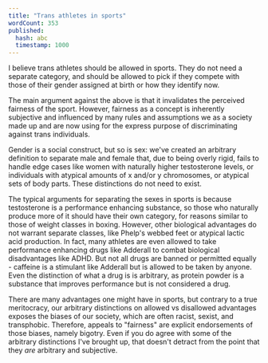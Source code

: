 ```yaml
---
title: "Trans athletes in sports"
wordCount: 353
published:
  hash: abc
  timestamp: 1000
---
```


I believe trans athletes should be allowed in sports. They do not need a separate category, and should be allowed to pick if they compete with those of their gender assigned at birth or how they identify now.

The main argument against the above is that it invalidates the perceived fairness of the sport. However, fairness as a concept is inherently subjective and influenced by many rules and assumptions we as a society made up and are now using for the express purpose of discriminating against trans individuals.

Gender is a social construct, but so is sex: we've created an arbitrary definition to separate male and female that, due to being overly rigid, fails to handle edge cases like women with naturally higher testosterone levels, or individuals with atypical amounts of x and/or y chromosomes, or atypical sets of body parts. These distinctions do not need to exist.

The typical arguments for separating the sexes in sports is because testosterone is a performance enhancing substance, so those who naturally produce more of it should have their own category, for reasons similar to those of weight classes in boxing. However, other biological advantages do not warrant separate classes, like Phelp's webbed feet or atypical lactic acid production. In fact, many athletes are even allowed to take performance enhancing drugs like Adderall to combat biological disadvantages like ADHD. But not all drugs are banned or permitted equally - caffeine is a stimulant like Adderall but is allowed to be taken by anyone. Even the distinction of what a drug is is arbitrary, as protein powder is a substance that improves performance but is not considered a drug.

There are many advantages one might have in sports, but contrary to a true meritocracy, our arbitrary distinctions on allowed vs disallowed advantages exposes the biases of our society, which are often racist, sexist, and transphobic. Therefore, appeals to "fairness" are explicit endorsements of those biases, namely bigotry. Even if you do agree with some of the arbitrary distinctions I've brought up, that doesn't detract from the point that they _are_ arbitrary and subjective.